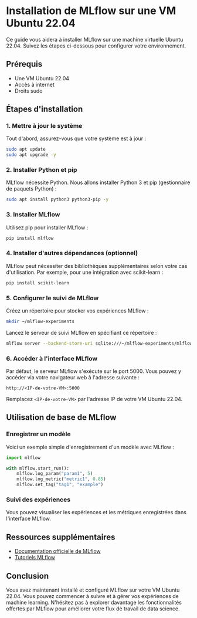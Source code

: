 # Installation de MLflow sur une VM Ubuntu 22.04

Ce guide vous aidera à installer MLflow sur une machine virtuelle Ubuntu 22.04. Suivez les étapes ci-dessous pour configurer votre environnement.

## Prérequis

- Une VM Ubuntu 22.04
- Accès à internet
- Droits sudo

## Étapes d'installation

### 1. Mettre à jour le système

Tout d'abord, assurez-vous que votre système est à jour :

```bash
sudo apt update
sudo apt upgrade -y
```

### 2. Installer Python et pip

MLflow nécessite Python. Nous allons installer Python 3 et pip (gestionnaire de paquets Python) :

```bash
sudo apt install python3 python3-pip -y
```

### 3. Installer MLflow

Utilisez pip pour installer MLflow :

```bash
pip install mlflow
```

### 4. Installer d'autres dépendances (optionnel)

MLflow peut nécessiter des bibliothèques supplémentaires selon votre cas d'utilisation. Par exemple, pour une intégration avec scikit-learn :

```bash
pip install scikit-learn
```

### 5. Configurer le suivi de MLflow

Créez un répertoire pour stocker vos expériences MLflow :

```bash
mkdir ~/mlflow-experiments
```

Lancez le serveur de suivi MLflow en spécifiant ce répertoire :

```bash
mlflow server --backend-store-uri sqlite:///~/mlflow-experiments/mlflow.db --default-artifact-root ~/mlflow-experiments
```

### 6. Accéder à l'interface MLflow

Par défaut, le serveur MLflow s'exécute sur le port 5000. Vous pouvez y accéder via votre navigateur web à l'adresse suivante :

```
http://<IP-de-votre-VM>:5000
```

Remplacez `<IP-de-votre-VM>` par l'adresse IP de votre VM Ubuntu 22.04.

## Utilisation de base de MLflow

### Enregistrer un modèle

Voici un exemple simple d'enregistrement d'un modèle avec MLflow :

```python
import mlflow

with mlflow.start_run():
    mlflow.log_param("param1", 5)
    mlflow.log_metric("metric1", 0.85)
    mlflow.set_tag("tag1", "example")
```

### Suivi des expériences

Vous pouvez visualiser les expériences et les métriques enregistrées dans l'interface MLflow.

## Ressources supplémentaires

- [Documentation officielle de MLflow](https://mlflow.org/docs/latest/index.html)
- [Tutoriels MLflow](https://mlflow.org/docs/latest/tutorials-and-examples/index.html)

## Conclusion

Vous avez maintenant installé et configuré MLflow sur votre VM Ubuntu 22.04. Vous pouvez commencer à suivre et à gérer vos expériences de machine learning. N'hésitez pas à explorer davantage les fonctionnalités offertes par MLflow pour améliorer votre flux de travail de data science.
